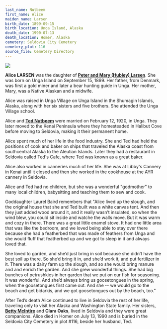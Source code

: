```yaml
---
last_name: Nutbeem
first_name: Alice
maiden_name: Larsen
birth_date: 1899-09-15
birth_location: Unga Island, Alaska
death_date: 1990-07-13
death_location: Homer, Alaska
cemetery: Seldovia City Cemetery
cemetery_plot: 116
source_file: Cemetery Directory
---
```



![](../assets/images/Ted%20and%20Alice%20Nutbeem/media/image2.jpeg)

**Alice LARSEN** was the daughter of [**Peter and Mary (Hubley) Larsen**](../_families/Larsen_Family.md). She was born on Unga Island on September 15, 1899. Her
father, from Denmark, was first a gold miner and later a bear hunting guide in Unga.  Her mother, Mary, was a Native Alaskan and a midwife. 

Alice was raised in Unga Village on Unga Island in the Shumagin Islands, Alaska, along with her six sisters and five brothers. She attended the Unga Village school.

Alice and [**Ted Nutbeem**](./Nutbeem_Theodore.md) were married on February 12, 1920, in Unga. They later moved to the
Kenai Peninsula where they homesteaded in Halibut Cove before moving to Seldovia, making it their permanent home. 

Alice spent much of her life in the food industry.  She and Ted had held the positions of cook and baker on ships that traveled the Alaska coast from
southcentral Alaska to the Aleutian Islands. Later they had a restaurant in Seldovia called Ted's Cafe, where Ted was known as a great baker. 

Alice also worked in canneries much of her life. She was at Libby's Cannery in Kenai until it closed and then she worked in the cookhouse at the AYR cannery in Seldovia. 

Alice and Ted had no children, but she was a wonderful "godmother" to many local children, babysitting and teaching them to sew and cook. 

Goddaughter Laurel Baird remembers that "Alice lived up the slough, and the original house that she and Ted built was a white canvas tent. And then they just added wood around it, and  it really wasn’t insulated, so when the wind blew, you could sit inside and watche the walls move.  But it was warm and cozy in there. There was a
great little enamel stove.  It had one little area that was like the bedroom, and we loved being able to stay over there because she
had a featherbed that was made of feathers from Unga and she would fluff that featherbed up and we got to sleep in it and always loved that.

She loved to garden, and she’d just bring in soil because she didn’t have the best soil up there. So she’d bring it in, and she’d work
it, and put fertilizer in it.  There was a dairy farm up the slough, and so she would bring manure and and enrich the garden.  And she grew wonderful things. She had big bunches of petrushkies in her garden that we put on our fish for seasoning. It was wonderful.  And she’d always bring us goosetongues in the spring, when the goosetongues first came out. And she -- we would go to the beach and get bidarkis, and we got goosetongues out by the beach, too."

After Ted’s death Alice continued to live in Seldovia the rest of her life, traveling only to visit her Alaska and Washington State family. Her sisters, [**Betty McIntire**](./McIntire_Elizabeth_Marie_Larsen.md) and **Clara Oaks**, lived in Seldovia and they were great companions.  Alice died in Homer on July 13, 1990 and is buried in the Seldovia City Cemetery in plot #116, beside her husband, Ted. 
